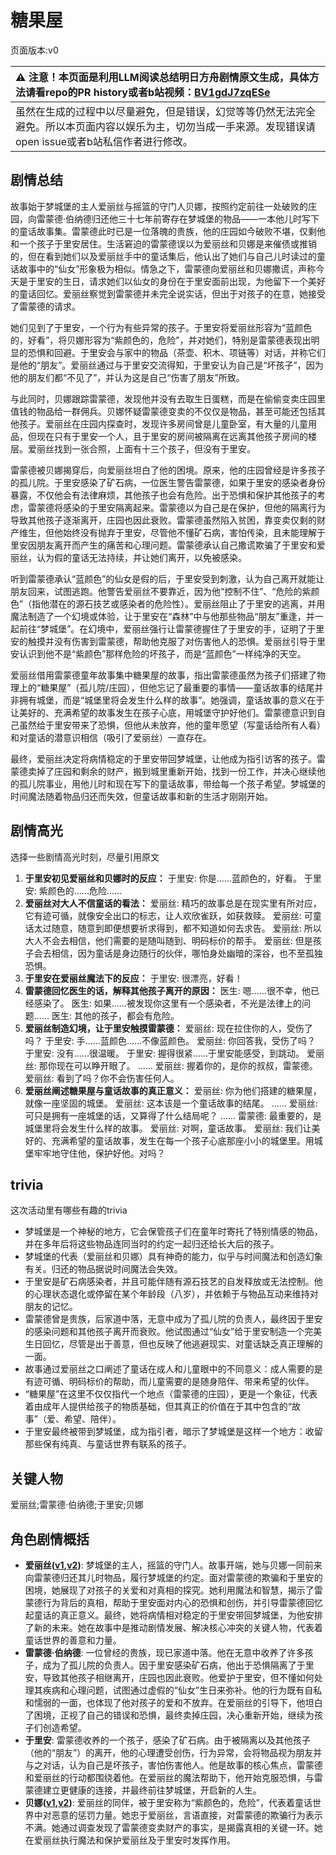 # 糖果屋
页面版本:v0
 

| :warning: 注意！本页面是利用LLM阅读总结明日方舟剧情原文生成，具体方法请看repo的PR history或者b站视频：[BV1gdJ7zqESe](https://www.bilibili.com/video/BV1gdJ7zqESe/)         |
|:----------------------------|
| 虽然在生成的过程中以尽量避免，但是错误，幻觉等等仍然无法完全避免。所以本页面内容以娱乐为主，切勿当成一手来源。发现错误请open issue或者b站私信作者进行修改。|



## 剧情总结
故事始于梦城堡的主人爱丽丝与摇篮的守门人贝娜，按照约定前往一处破败的庄园，向雷蒙德·伯纳德归还他三十七年前寄存在梦城堡的物品——一本他儿时写下的童话故事集。雷蒙德此时已是一位落魄的贵族，他的庄园如今破败不堪，仅剩他和一个孩子于里安居住。生活窘迫的雷蒙德误以为爱丽丝和贝娜是来催债或推销的，但在看到她们以及爱丽丝手中的童话集后，他认出了她们与自己儿时读过的童话故事中的“仙女”形象极为相似。情急之下，雷蒙德向爱丽丝和贝娜撒谎，声称今天是于里安的生日，请求她们以仙女的身份在于里安面前出现，为他留下一个美好的童话回忆。爱丽丝察觉到雷蒙德并未完全说实话，但出于对孩子的在意，她接受了雷蒙德的请求。

她们见到了于里安，一个行为有些异常的孩子。于里安将爱丽丝形容为“蓝颜色的，好看”，将贝娜形容为“紫颜色的，危险”，并对她们，特别是雷蒙德表现出明显的恐惧和回避。于里安会与家中的物品（茶壶、积木、项链等）对话，并称它们是他的“朋友”。爱丽丝通过与于里安交流得知，于里安认为自己是“坏孩子”，因为他的朋友们都“不见了”，并认为这是自己“伤害了朋友”所致。

与此同时，贝娜跟踪雷蒙德，发现他并没有去取生日蛋糕，而是在偷偷变卖庄园里值钱的物品给一群佣兵。贝娜怀疑雷蒙德变卖的不仅仅是物品，甚至可能还包括其他孩子。爱丽丝在庄园内探查时，发现许多房间曾是儿童卧室，有大量的儿童用品，但现在只有于里安一个人，且于里安的房间被隔离在远离其他孩子房间的楼层。爱丽丝找到一张合照，上面有十三个孩子，但没有于里安。

雷蒙德被贝娜揭穿后，向爱丽丝坦白了他的困境。原来，他的庄园曾经是许多孩子的孤儿院。于里安感染了矿石病，一位医生警告雷蒙德，如果于里安的感染者身份暴露，不仅他会有法律麻烦，其他孩子也会有危险。出于恐惧和保护其他孩子的考虑，雷蒙德将感染的于里安隔离起来。雷蒙德以为自己是在保护，但他的隔离行为导致其他孩子逐渐离开，庄园也因此衰败。雷蒙德虽然陷入贫困，靠变卖仅剩的财产维生，但他始终没有抛弃于里安，尽管他不懂矿石病，害怕传染，且未能理解于里安因朋友离开而产生的痛苦和心理问题。雷蒙德承认自己撒谎欺骗了于里安和爱丽丝，认为假的童话无法持续，并让她们离开，以免被感染。

听到雷蒙德承认“蓝颜色”的仙女是假的后，于里安受到刺激，认为自己离开就能让朋友回来，试图逃跑。他警告爱丽丝不要靠近，因为他“控制不住”、“危险的紫颜色”（指他潜在的源石技艺或感染者的危险性）。爱丽丝阻止了于里安的逃离，并用魔法制造了一个幻境或体验，让于里安在“森林”中与他那些物品“朋友”重逢，并一起前往“梦城堡”。在幻境中，爱丽丝强行让雷蒙德握住了于里安的手，证明了于里安的触摸并没有伤害到雷蒙德，帮助他克服了对伤害他人的恐惧。爱丽丝引导于里安认识到他不是“紫颜色”那样危险的坏孩子，而是“蓝颜色”一样纯净的天空。

爱丽丝借用雷蒙德童年故事集中糖果屋的故事，指出雷蒙德虽然为孩子们搭建了物理上的“糖果屋”（孤儿院/庄园），但他忘记了最重要的事情——童话故事的结尾并非拥有城堡，而是“城堡里将会发生什么样的故事”。她强调，童话故事的意义在于让美好的、充满希望的故事发生在孩子心底，用城堡守护好他们。雷蒙德意识到自己虽然给于里安带来了恐惧，但他从未放弃，他的童年愿望（写童话给所有人看）和对童话的潜意识相信（吸引了爱丽丝）一直存在。

最终，爱丽丝决定将病情稳定的于里安带回梦城堡，让他成为指引访客的孩子。雷蒙德卖掉了庄园和剩余的财产，搬到城里重新开始，找到一份工作，并决心继续他的孤儿院事业，用他儿时和现在写下的童话故事，带给每一个孩子希望。梦城堡的时间魔法随着物品归还而失效，但童话故事和新的生活才刚刚开始。
## 剧情高光
选择一些剧情高光时刻，尽量引用原文
1.  **于里安初见爱丽丝和贝娜时的反应：**
    于里安: 你是......蓝颜色的，好看。
    于里安: 紫颜色的......危险......
2.  **爱丽丝对大人不信童话的看法：**
    爱丽丝: 精巧的故事总是在现实里有所对应，它有迹可循，就像安全出口的标志，让人欢欣雀跃，如获救赎。
    爱丽丝: 可童话太过随意，随意到即便想要祈求得到，都不知道如何去求告。
    爱丽丝: 所以大人不会去相信，他们需要的是随叫随到、明码标价的帮手。
    爱丽丝: 但是孩子会去相信，因为童话是身边随行的伙伴，哪怕身处幽暗的深谷，也不至孤独恐惧。
3.  **于里安在爱丽丝魔法下的反应：**
    于里安: 很漂亮，好看！
4.  **雷蒙德回忆医生的话，解释其他孩子离开的原因：**
    医生: 嗯......很不幸，他已经感染了。
    医生: 如果......被发现你这里有一个感染者，不光是法律上的问题......
    医生: 其他的孩子，都会有危险。
5.  **爱丽丝制造幻境，让于里安触摸雷蒙德：**
    爱丽丝: 现在拉住你的人，受伤了吗？
    于里安: 手......蓝颜色......不像蓝颜色。
    爱丽丝: 你回答我，受伤了吗？
    于里安: 没有......很温暖。
    于里安: 握得很紧......于里安能感受，到跳动。
    爱丽丝: 那你现在可以睁开眼了。
    ......
    爱丽丝: 握着你的，是你的叔叔，雷蒙德。
    爱丽丝: 看到了吗？你不会伤害任何人。
6.  **爱丽丝阐述糖果屋与童话故事的真正意义：**
    爱丽丝: 你为他们搭建的糖果屋，就像一座坚固的城堡。
    爱丽丝: 这本该是一个童话故事的结尾。
    ......
    爱丽丝: 可只是拥有一座城堡的话，又算得了什么结局呢？
    ......
    雷蒙德: 最重要的，是城堡里将会发生什么样的故事。
    爱丽丝: 对啊，童话故事。
    爱丽丝: 我们让美好的、充满希望的童话故事，发生在每一个孩子心底那座小小的城堡里。用城堡牢牢地守住他，保护好他。对吗？
## trivia
这次活动里有哪些有趣的trivia
*   梦城堡是一个神秘的地方，它会保管孩子们在童年时寄托了特别情感的物品，并在多年后将这些物品连同当时的约定一起归还给长大后的孩子。
*   梦城堡的代表（爱丽丝和贝娜）具有神奇的能力，似乎与时间魔法和创造幻象有关。归还的物品据说时间魔法会失效。
*   于里安是矿石病感染者，并且可能伴随有源石技艺的自发释放或无法控制。他的心理状态退化或停留在某个年龄段（八岁），并依赖于与物品互动来维持对朋友的记忆。
*   雷蒙德曾是贵族，后家道中落，无意中成为了孤儿院的负责人，最终因于里安的感染问题和其他孩子离开而衰败。他试图通过“仙女”给于里安制造一个完美生日回忆，尽管是出于善意，但也反映了他逃避现实、对童话缺乏真正理解的一面。
*   故事通过爱丽丝之口阐述了童话在成人和儿童眼中的不同意义：成人需要的是有迹可循、明码标价的帮助，而儿童需要的是随身陪伴、带来希望的伙伴。
*   “糖果屋”在这里不仅仅指代一个地点（雷蒙德的庄园），更是一个象征，代表着由成年人提供给孩子的物质基础，但其真正的价值在于其中包含的“故事”（爱、希望、陪伴）。
*   于里安最终被带到梦城堡，成为指引者，暗示了梦城堡是这样一个地方：收留那些保有纯真、与童话世界有联系的孩子。
## 关键人物
爱丽丝;雷蒙德·伯纳德;于里安;贝娜
## 角色剧情概括
-   **爱丽丝([v1](../chars/char_338_iris.md),[v2](../char_v3/char_338_iris.md))**: 梦城堡的主人，摇篮的守门人。故事开端，她与贝娜一同前来向雷蒙德归还其儿时物品，履行梦城堡的约定。面对雷蒙德的欺骗和于里安的困境，她展现了对孩子的关爱和对真相的探究。她利用魔法和智慧，揭示了雷蒙德行为背后的真相，帮助于里安面对内心的恐惧和创伤，并引导雷蒙德回忆起童话的真正意义。最终，她将病情相对稳定的于里安带回梦城堡，为他安排了新的未来。她在故事中是推动剧情发展、解决核心冲突的关键人物，代表着童话世界的善意和力量。
-   **雷蒙德·伯纳德**: 一位曾经的贵族，现已家道中落。他在无意中收养了许多孩子，成为了孤儿院的负责人。因于里安感染矿石病，他出于恐惧隔离了于里安，导致其他孩子相继离开，庄园也因此衰败。他爱护于里安，但不懂如何处理其疾病和心理问题，试图通过虚假的“仙女”生日来弥补。他的行为既有自私和懦弱的一面，也体现了他对孩子的爱和不放弃。在爱丽丝的引导下，他坦白了困境，正视了自己的错误和恐惧，最终卖掉庄园，决心重新开始，继续为孩子们创造希望。
-   **于里安**: 雷蒙德收养的一个孩子，感染了矿石病。由于被隔离以及其他孩子（他的“朋友”）的离开，他的心理遭受创伤，行为异常，会将物品视为朋友并与之对话，认为自己是坏孩子，害怕伤害他人。他是故事的核心焦点，雷蒙德和爱丽丝的行动都围绕着他。在爱丽丝的魔法帮助下，他开始克服恐惧，与雷蒙德建立更健康的连接，并最终前往梦城堡，开启新的人生。
-   **贝娜([v1](../chars/char_369_bena.md),[v2](../char_v3/char_369_bena.md))**: 爱丽丝的同伴，被于里安称为“紫颜色的，危险”，代表着童话世界中对恶意的惩罚力量。她忠于爱丽丝，言语直接，对雷蒙德的欺骗行为表示不满。她通过调查发现了雷蒙德变卖财产的事实，是揭露真相的关键一环。她在爱丽丝执行魔法和保护爱丽丝及于里安时发挥作用。